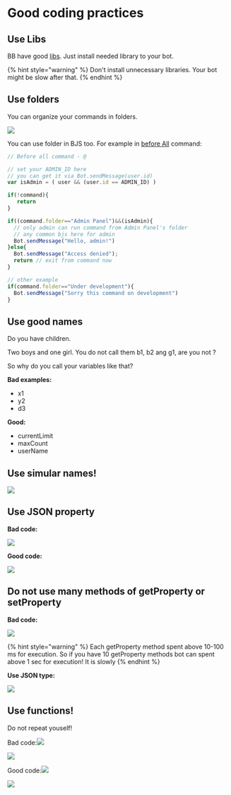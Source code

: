 # Good coding practices

## Use Libs

BB have good [libs](broken-reference). Just install needed library to your bot.

{% hint style="warning" %}
Don't install unnecessary libraries. Your bot might be slow after that.
{% endhint %}

## Use folders

You can organize your commands in folders.&#x20;

![](<../.gitbook/assets/image (37).png>)

You can use folder in BJS too. For example in [before All](always-running-commands.md#beforeall-and-afterall-commands) command:

```javascript
// Before all command - @

// set your ADMIN_ID here
// you can get it via Bot.sendMessage(user.id)
var isAdmin = ( user && (user.id == ADMIN_ID) )

if(!command){
   return
}

if((command.folder=="Admin Panel")&&(isAdmin){
  // only admin can run command from Admin Panel's folder
  // any common bjs here for admin
  Bot.sendMessage("Hello, admin!")
}else{
  Bot.sendMessage("Access denied");
  return // exit from command now
}

// other example
if(command.folder=="Under development"){
  Bot.sendMessage("Sorry this command on development")
}
```

## Use good names

Do you have children.

Two boys and one girl. You do not call them b1, b2 ang g1, are you not ?

So why do you call your variables like that?

**Bad examples:**

* x1
* y2
* d3

**Good:**

* currentLimit
* maxCount
* userName

## Use simular names!

![](<../.gitbook/assets/image (43).png>)

## Use JSON property

**Bad code:**

![](<../.gitbook/assets/image (79).png>)



**Good code:**

![](<../.gitbook/assets/image (22).png>)

## Do not use many methods of getProperty or setProperty

**Bad code:**

![](<../.gitbook/assets/image (25).png>)

{% hint style="warning" %}
Each getProperty method spent above 10-100 ms for execution. So if you have 10 getProperty methods bot can spent above 1 sec for execution! It is slowly
{% endhint %}

**Use JSON type:**

![](<../.gitbook/assets/image (67).png>)

## Use functions!

Do not repeat youself!

Bad code:![](https://telegra.ph/file/31bc228cf1f6f793ff034.png)

![](<../.gitbook/assets/image (10).png>)



Good code:![](https://telegra.ph/file/aa3021f92fbd73e5c9ede.png)

![](<../.gitbook/assets/image (3).png>)
